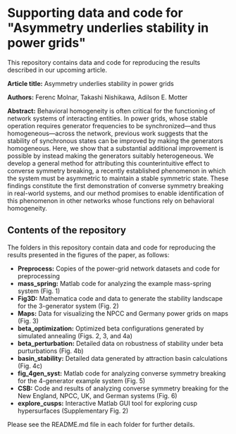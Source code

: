 # Supporting data and code for "Asymmetry underlies stability in power grids"

This repository contains data and code for reproducing the results described in our upcoming article.

**Article title:** Asymmetry underlies stability in power grids

**Authors:** Ferenc Molnar, Takashi Nishikawa, Adilson E. Motter

**Abstract:**
Behavioral homogeneity is often critical for the functioning of network systems
of interacting entities. In power grids, whose stable operation requires
generator frequencies to be synchronized—and thus homogeneous—across the network, previous work
suggests that the stability of synchronous states can be improved
by making the generators homogeneous. Here, we show that a substantial additional
improvement is possible by instead making the generators suitably
heterogeneous. We develop a general method for attributing this counterintuitive
effect to converse symmetry breaking, a recently established phenomenon
in which the system must be asymmetric to maintain a stable symmetric state.
These findings constitute the first demonstration of converse symmetry breaking
in real-world systems, and our method promises to enable identification of
this phenomenon in other networks whose functions rely on behavioral
homogeneity.

## Contents of the repository

The folders in this repository contain data and code for reproducing the results presented in the figures of the paper, as follows:
- **Preprocess:** Copies of the power-grid network datasets and code for preprocessing
- **mass_spring:** Matlab code for analyzing the example mass-spring system (Fig. 1)
- **Fig3D:** Mathematica code and data to generate the stability landscape for the 3-generator system (Fig. 2)
- **Maps:** Data for visualizing the NPCC and Germany power grids on maps (Fig. 3)
- **beta_optimization:** Optimized beta configurations generated by simulated annealing (Figs. 2, 3, and 4a)
- **beta_perturbation:** Detailed data on robustness of stability under beta purturbations (Fig. 4b)
- **basin_stability:** Detailed data generated by attraction basin calculations (Fig. 4c)
- **fig_4gen_syst:** Matlab code for analyzing converse symmetry breaking for the 4-generator example system (Fig. 5)
- **CSB:** Code and results of analyzing converse symmetry breaking for the New England, NPCC, UK, and German systems (Fig. 6)
- **explore_cusps:** Interactive Matlab GUI tool for exploring cusp hypersurfaces (Supplementary Fig. 2)

Please see the README.md file in each folder for further details.
